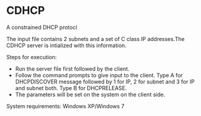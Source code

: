 # CDHCP
A constrained DHCP protocl

The input file contains 2 subnets and a set of C class IP addresses.The CDHCP server is intialized with this information.

Steps for execution:
- Run the server file first followed by the client.
- Follow the command prompts to give input to the client. Type A for DHCPDISCOVER message followed by 1 for IP, 2 for subnet      and 3 for IP and subnet both. Type B for DHCPRELEASE.
- The parameters will be set on the system on the client side.

System requirements:
Windows XP/Windows 7
